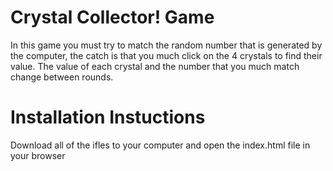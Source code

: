 # Crystal Collector! Game
In this game you must try to match the random number that is generated by the computer, the catch is that you much click on the 4 crystals to find their value. The value of each crystal and the number that you much match change between rounds.
# Installation Instuctions
Download all of the ifles to your computer and open the index.html file in your browser